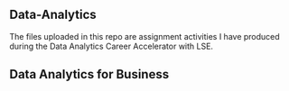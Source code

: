 ## Data-Analytics
The files uploaded in this repo are assignment activities I have produced during the Data Analytics Career Accelerator with LSE.

## Data Analytics for Business


